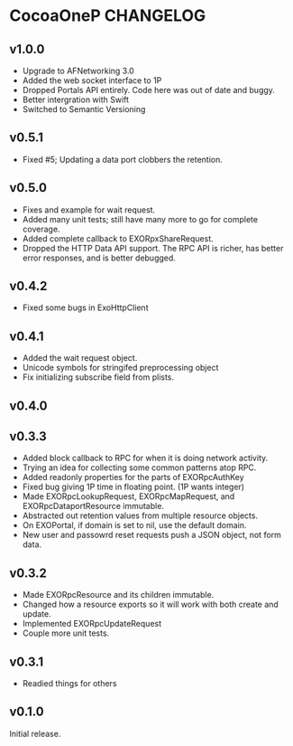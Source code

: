 # CocoaOneP CHANGELOG

## v1.0.0
- Upgrade to AFNetworking 3.0
- Added the web socket interface to 1P
- Dropped Portals API entirely.  Code here was out of date and buggy.
- Better intergration with Swift
- Switched to Semantic Versioning

## v0.5.1
- Fixed #5; Updating a data port clobbers the retention. 

## v0.5.0
- Fixes and example for wait request.
- Added many unit tests; still have many more to go for complete coverage.
- Added complete callback to EXORpxShareRequest.
- Dropped the HTTP Data API support.  The RPC API is richer, has better error responses, and is
  better debugged.

## v0.4.2
- Fixed some bugs in ExoHttpClient

## v0.4.1
- Added the wait request object.
- Unicode symbols for stringifed preprocessing object
- Fix initializing subscribe field from plists.

## v0.4.0
 

## v0.3.3
- Added block callback to RPC for when it is doing network activity.
- Trying an idea for collecting some common patterns atop RPC.
- Added readonly properties for the parts of EXORpcAuthKey
- Fixed bug giving 1P time in floating point. (1P wants integer)
- Made EXORpcLookupRequest, EXORpcMapRequest, and EXORpcDataportResource immutable.
- Abstracted out retention values from multiple resource objects.
- On EXOPortal, if domain is set to nil, use the default domain.
- New user and passowrd reset requests push a JSON object, not form data.


## v0.3.2
- Made EXORpcResource and its children immutable.
- Changed how a resource exports so it will work with both create and update.
- Implemented EXORpcUpdateRequest
- Couple more unit tests.

## v0.3.1
- Readied things for others


## v0.1.0

Initial release.
